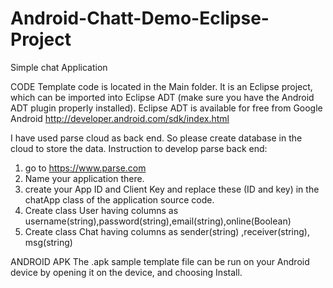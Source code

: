 # Android-Chatt-Demo-Eclipse-Project
Simple chat Application

CODE
Template code is located in the Main folder. It is an Eclipse project, which
can be imported into Eclipse ADT (make sure you have the Android ADT
plugin properly installed). Eclipse ADT is available for free from Google
Android http://developer.android.com/sdk/index.html

I have used parse cloud as back end. So please create database in the cloud to store the data.
Instruction to develop parse back end:
1. go to https://www.parse.com
2. Name your application there.
3. create your App ID and Client Key and replace these (ID and key) in the chatApp class of the application source code.
4. Create class User having columns as username(string),password(string),email(string),online(Boolean)
5. Create class Chat having columns as sender(string) ,receiver(string), msg(string)


ANDROID APK
The .apk sample template file can be run on your Android device by
opening it on the device, and choosing Install.
